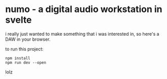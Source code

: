 # numo - a digital audio workstation in svelte

i really just wanted to make something that i was interested in, so here's a DAW in your browser.

to run this project:

```
npm install
npm run dev --open
```

lolz